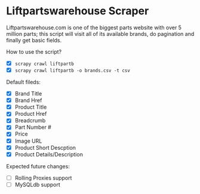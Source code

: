 # Liftpartswarehouse Scraper
Liftpartswarehouse.com is one of the biggest parts website with over 5 million parts; this script will visit all of its available brands, do pagination and finally get basic fields.

How to use the script?
- [x] `scrapy crawl liftpartb`
- [x] `scrapy crawl liftpartb -o brands.csv -t csv`

Default fileds:
- [x] Brand Title
- [x] Brand Href
- [x] Product Title
- [x] Product Href
- [x] Breadcrumb
- [x] Part Number #
- [x] Price
- [x] Image URL
- [x] Product Short Descption
- [x] Product Details/Description

Expected future changes:
- [ ] Rolling Proxies support
- [ ] MySQLdb support
